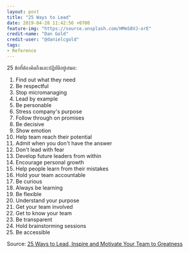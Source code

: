 ```yaml
---
layout: post
title: "25 Ways to Lead"
date: 2019-04-28 11:42:56 +0700
feature-img: "https://source.unsplash.com/HMmS8VJ-orE"
credit-name: "Dan Gold"
credit-user: "@danielcgold"
tags:
- Reference
---
```

25 ข้อที่ต้องคิดถึงและปฏิบัติอยู่เสมอ:

1. Find out what they need
2. Be respectful
3. Stop micromanaging
4. Lead by example
5. Be personable
6. Stress company's purpose
7. Follow through on promises
8. Be decisive
9. Show emotion
10. Help team reach their potential
11. Admit when you don't have the answer
12. Don't lead with fear
13. Develop future leaders from within
14. Encourage personal growth
15. Help people learn from their mistakes
16. Hold your team accountable
17. Be curious
18. Always be learning
19. Be flexible
20. Understand your purpose
21. Get your team involved
22. Get to know your team
23. Be transparent
24. Hold brainstorming sessions
25. Be accessible

Source: [25 Ways to Lead, Inspire and Motivate Your Team to Greatness](https://www.entrepreneur.com/slideshow/299847)
